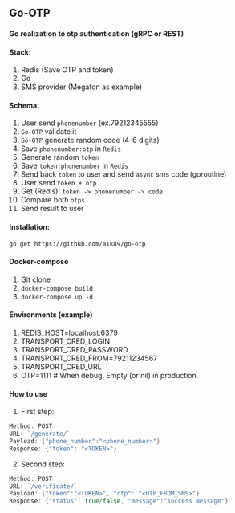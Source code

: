 ## Go-OTP
#### Go realization to otp authentication (gRPC or REST)

#### Stack:
1. Redis (Save OTP and token)
2. Go
3. SMS provider (Megafon as example)

#### Schema:
1. User send `phonenumber` (ex.79212345555)
2. `Go-OTP` validate it
3. `Go-OTP` generate random code (4-6 digits)
4. Save `phonenumber:otp` in `Redis`
5. Generate random `token`
6. Save `token:phonenumber` in `Redis`
7. Send back `token` to user and send `async` sms code (goroutine)
8. User send `token + otp`
9. Get (Redis): `token -> phonenumber -> code`
10. Compare both `otps`
11. Send result to user

#### Installation:
`go get https://github.com/a1k89/go-otp`

#### Docker-compose
1. Git clone 
2. `docker-compose build`
3. `docker-compose up -d`

#### Environments (example)

1. REDIS_HOST=localhost:6379
2. TRANSPORT_CRED_LOGIN
3. TRANSPORT_CRED_PASSWORD
4. TRANSPORT_CRED_FROM=79211234567
5. TRANSPORT_CRED_URL
6. OTP=1111 # When debug. Empty (or nil) in production

#### How to use
1. First step:
```GO
Method: POST
URL: `/generate/`
Payload: {"phone_number":"<phone_number>"}
Response: {"token": "<TOKEN>"}
```
2. Second step:
```GO
Method: POST
URL: `/verificate/` 
Payload: {"token":"<TOKEN>", "otp": "<OTP_FROM_SMS>"}
Response: {"status": true/false, "message":"success message"}
```
